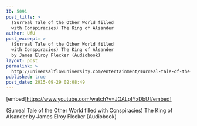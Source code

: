 ```yaml
---
ID: 5091
post_title: >
  (Surreal Tale of the Other World filled
  with Conspiracies) The King of Alsander
author: UfU
post_excerpt: >
  (Surreal Tale of the Other World filled
  with Conspiracies) The King of Alsander
  by James Elroy Flecker (Audiobook)
layout: post
permalink: >
  http://universalflowuniversity.com/entertainment/surreal-tale-of-the-other-world-filled-with-conspiracies-the-king-of-alsander/
published: true
post_date: 2015-09-29 02:08:49
---
```

[embed]https://www.youtube.com/watch?v=JQALpIYxDbU[/embed]<br>
<p>(Surreal Tale of the Other World filled with Conspiracies) The King of Alsander by James Elroy Flecker (Audiobook)</p>